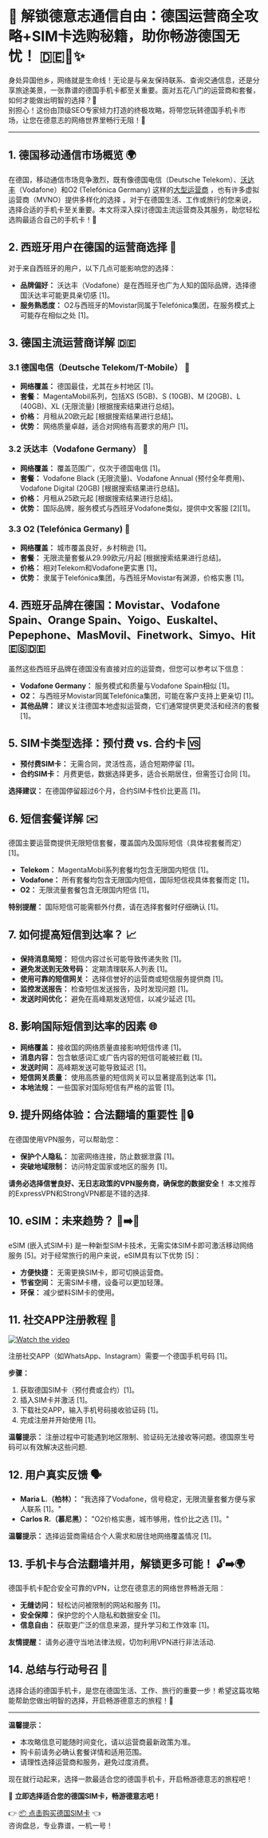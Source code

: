 # 🚀 解锁德意志通信自由：德国运营商全攻略+SIM卡选购秘籍，助你畅游德国无忧！ 🇩🇪📱✨

身处异国他乡，网络就是生命线！无论是与亲友保持联系、查询交通信息，还是分享旅途美景，一张靠谱的德国手机卡都至关重要。面对五花八门的运营商和套餐，如何才能做出明智的选择？🤔  
别担心！这份由顶级SEO专家倾力打造的终极攻略，将带您玩转德国手机卡市场，让您在德意志的网络世界里畅行无阻！🚀

---

## 1. 德国移动通信市场概览 🌍

在德国，移动通信市场竞争激烈，既有像德国电信（Deutsche Telekom）、[沃达丰](https://www.ecentime.com/article/ecentime-vodafone-de)（Vodafone）和O2 (Telefónica Germany) 这样的[大型运营商](https://de.ecentime.com/article/handyvertrag) ，也有许多虚拟运营商（MVNO）提供多样化的选择 。对于在德国生活、工作或旅行的您来说，选择合适的手机卡至关重要。本文将深入探讨德国主流运营商及其服务，助您轻松选购最适合自己的手机卡！🚀

## 2. 西班牙用户在德国的运营商选择 🤔

对于来自西班牙的用户，以下几点可能影响您的选择：

*   **品牌偏好：** 沃达丰（Vodafone）是在西班牙也广为人知的国际品牌，选择德国沃达丰可能更具亲切感 [1]。
*   **服务熟悉度：** O2与西班牙的Movistar同属于Telefónica集团，在服务模式上可能存在相似之处 [1]。

## 3. 德国主流运营商详解 🇩🇪

### 3.1 德国电信（Deutsche Telekom/T-Mobile） 📶

*   **网络覆盖：** 德国最佳，尤其在乡村地区 [1]。
*   **套餐：** MagentaMobil系列，包括XS (5GB)、S (10GB)、M (20GB)、L (40GB)、XL (无限流量) [根据搜索结果进行总结]。
*   **价格：** 月租从20欧元起 [根据搜索结果进行总结]。
*   **优势：** 网络质量卓越，适合对网络有高要求的用户 [1]。

### 3.2 沃达丰（Vodafone Germany） 🔴

*   **网络覆盖：** 覆盖范围广，仅次于德国电信 [1]。
*   **套餐：** Vodafone Black (无限流量)、Vodafone Annual (预付全年费用)、Vodafone Digital (20GB) [根据搜索结果进行总结]。
*   **价格：** 月租从25欧元起 [根据搜索结果进行总结]。
*   **优势：** 国际品牌，服务模式与西班牙Vodafone类似，提供中文客服 [2][1]。

### 3.3 O2 (Telefónica Germany) 🔵

*   **网络覆盖：** 城市覆盖良好，乡村稍逊 [1]。
*   **套餐：** 无限流量套餐从29.99欧元/月起 [根据搜索结果进行总结]。
*   **价格：** 相对Telekom和Vodafone更实惠 [1]。
*   **优势：** 隶属于Telefónica集团，与西班牙Movistar有渊源，价格实惠 [1]。

## 4. 西班牙品牌在德国：Movistar、Vodafone Spain、Orange Spain、Yoigo、Euskaltel、Pepephone、MasMovil、Finetwork、Simyo、Hit 🇪🇸🇩🇪

虽然这些西班牙品牌在德国没有直接对应的运营商，但您可以参考以下信息：

*   **Vodafone Germany：** 服务模式和质量与Vodafone Spain相似 [1]。
*   **O2：** 与西班牙Movistar同属Telefónica集团，可能在客户支持上更亲切 [1]。
*   **其他品牌：** 建议关注德国本地虚拟运营商，它们通常提供更灵活和经济的套餐 [1]。

## 5. SIM卡类型选择：预付费 vs. 合约卡 🆚

*   **预付费SIM卡：** 无需合同，灵活性高，适合短期停留 [1]。
*   **合约SIM卡：** 月费更低，数据选择更多，适合长期居住，但需签订合同 [1]。

**选择建议：** 在德国停留超过6个月，合约SIM卡性价比更高 [1]。

## 6. 短信套餐详解 ✉️

德国主要运营商提供无限短信套餐，覆盖国内及国际短信（具体视套餐而定）[1]。

*   **Telekom：** MagentaMobil系列套餐均包含无限国内短信 [1]。
*   **Vodafone：** 所有套餐均包含无限国内短信，国际短信视具体套餐而定 [1]。
*   **O2：** 无限流量套餐包含无限国内短信 [1]。

**特别提醒：** 国际短信可能需额外付费，请在选择套餐时仔细确认 [1]。

## 7. 如何提高短信到达率？ 📈

*   **保持消息简短：** 短信内容过长可能导致传递失败 [1]。
*   **避免发送到无效号码：** 定期清理联系人列表 [1]。
*   **使用可靠的短信网关：** 选择信誉好的运营商或短信服务提供商 [1]。
*   **监控发送报告：** 检查短信发送报告，及时发现问题 [1]。
*   **发送时间优化：** 避免在高峰期发送短信，以减少延迟 [1]。

## 8. 影响国际短信到达率的因素 🌐

*   **网络覆盖：** 接收国的网络质量直接影响短信传递 [1]。
*   **消息内容：** 包含敏感词汇或广告内容的短信可能被拦截 [1]。
*   **发送时间：** 高峰期发送可能导致延迟 [1]。
*   **短信网关质量：** 使用高质量的短信网关可以显著提高到达率 [1]。
*   **本地法规：** 一些国家对国际短信有严格的监管 [1]。

## 9. 提升网络体验：合法翻墙的重要性 🚀🔒

在德国使用VPN服务，可以帮助您：

*   **保护个人隐私：** 加密网络连接，防止数据泄露 [1]。
*   **突破地域限制：** 访问特定国家或地区的服务 [1]。

**请务必选择信誉良好、无日志政策的VPN服务商，确保您的数据安全！** 本文推荐的ExpressVPN和StrongVPN都是不错的选择.

## 10. eSIM：未来趋势？ 📱➡️📲

eSIM (嵌入式SIM卡) 是一种新型SIM卡技术，无需实体SIM卡即可激活移动网络服务 [5]。对于经常旅行的用户来说，eSIM具有以下优势 [5]：

*   **方便快捷：** 无需更换SIM卡，即可切换运营商。
*   **节省空间：** 无需SIM卡槽，设备可以更加轻薄。
*   **环保：** 减少塑料SIM卡的使用。

## 11. 社交APP注册教程 📱

[![Watch the video](https://img.youtube.com/vi/3enjqtwfZPw/hqdefault.jpg)](https://www.youtube.com/watch?v=3enjqtwfZPw)

注册社交APP（如WhatsApp、Instagram）需要一个德国手机号码 [1]。

**步骤：**

1.  获取德国SIM卡（预付费或合约）[1]。
2.  插入SIM卡并激活 [1]。
3.  下载社交APP，输入手机号码接收验证码 [1]。
4.  完成注册并开始使用 [1]。

**温馨提示：** 注册过程中可能遇到地区限制、验证码无法接收等问题。德国原生号码可以有效解决这些问题.

## 12. 用户真实反馈 🗣️

*   **Maria L.（柏林）：** "我选择了Vodafone，信号稳定，无限流量套餐方便与家人联系 [1]。"
*   **Carlos R.（慕尼黑）：** "O2价格实惠，城市够用，性价比之选 [1]。"

**温馨提示：** 选择运营商需结合个人需求和居住地网络覆盖情况 [1]。

## 13. 手机卡与合法翻墙并用，解锁更多可能！ 🔓➡️🌍

德国手机卡配合安全可靠的VPN，让您在德意志的网络世界畅游无阻：

*   **无缝访问：** 轻松访问被限制的网站和服务 [1]。
*   **安全保障：** 保护您的个人隐私和数据安全 [1]。
*   **信息自由：** 获取更广泛的信息来源，提升学习和工作效率 [1]。

**友情提醒：** 请务必遵守当地法律法规，切勿利用VPN进行非法活动.

## 14. 总结与行动号召 💪

选择合适的德国手机卡，是您在德国生活、工作、旅行的重要一步！希望这篇攻略能帮助您做出明智的选择，开启畅游德意志的旅程！🚀

---

**温馨提示：**

*   本攻略信息可能随时间变化，请以运营商最新政策为准。
*   购卡前请务必确认套餐详情和适用范围。
*   请理性选择运营商和服务，避免过度消费。

现在就行动起来，选择一款最适合您的德国手机卡，开启畅游德意志的旅程吧！


🎯 **立即选择适合您的德国SIM卡，畅游德意志吧！**

👉 [📦 点击购买德国SIM卡](https://t.me/s/esim1088) 👈  
咨询盘总，专业靠谱，一机一号！

